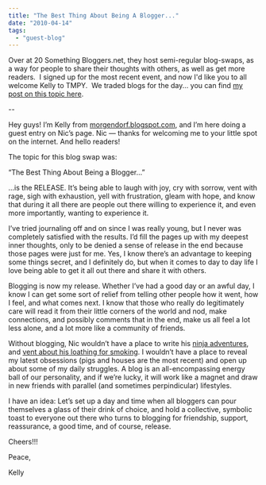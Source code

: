 ```yaml
---
title: "The Best Thing About Being A Blogger..."
date: "2010-04-14"
tags:
  - "guest-blog"
---
```


Over at 20 Something Bloggers.net, they host semi-regular blog-swaps, as a way for people to share their thoughts with others, as well as get more readers.  I signed up for the most recent event, and now I'd like you to all welcome Kelly to TMPY.  We traded blogs for the day... you can find [my post on this topic here](http://morgendorf.blogspot.com/2010/04/blog-swap.html).

\--

Hey guys! I’m Kelly from [morgendorf.blogspot.com](http://morgendorf.blogspot.com), and I’m here doing a guest entry on Nic’s page. Nic — thanks for welcoming me to your little spot on the internet. And hello readers!

The topic for this blog swap was:

“The Best Thing About Being a Blogger...”

...is the RELEASE. It’s being able to laugh with joy, cry with sorrow, vent with rage, sigh with exhaustion, yell with frustration, gleam with hope, and know that during it all there are people out there willing to experience it, and even more importantly, wanting to experience it.

I’ve tried journaling off and on since I was really young, but I never was completely satisfied with the results. I’d fill the pages up with my deepest inner thoughts, only to be denied a sense of release in the end because those pages were just for me. Yes, I know there’s an advantage to keeping some things secret, and I definitely do, but when it comes to day to day life I love being able to get it all out there and share it with others.

Blogging is now my release. Whether I’ve had a good day or an awful day, I know I can get some sort of relief from telling other people how it went, how I feel, and what comes next. I know that those who really do legitimately care will read it from their little corners of the world and nod, make connections, and possibly comments that in the end, make us all feel a lot less alone, and a lot more like a community of friends.

Without blogging, Nic wouldn’t have a place to write his [ninja adventures](http://niclake13.wordpress.com/2010/04/12/life-of-the-modern-day-ninja-pt-3/), and [vent about his loathing for smoking](http://niclake13.wordpress.com/2010/04/10/ill-put-it-out-in-your-eye/). I wouldn’t have a place to reveal my latest obsessions (pigs and houses are the most recent) and open up about some of my daily struggles. A blog is an all-encompassing energy ball of our personality, and if we’re lucky, it will work like a magnet and draw in new friends with parallel (and sometimes perpindicular) lifestyles.

I have an idea: Let’s set up a day and time when all bloggers can pour themselves a glass of their drink of choice, and hold a collective, symbolic toast to everyone out there who turns to blogging for friendship, support, reassurance, a good time, and of course, release.

Cheers!!!

Peace,

Kelly
